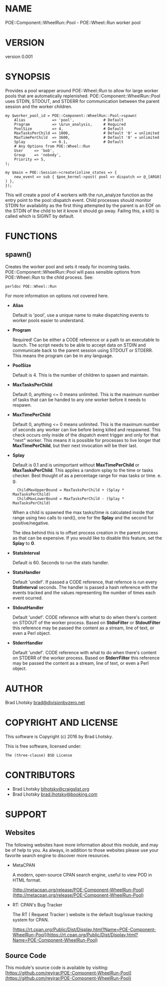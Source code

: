 # NAME

POE::Component::WheelRun::Pool - POE::Wheel::Run worker pool

# VERSION

version 0.001

# SYNOPSIS

Provides a pool wrapper around POE::Wheel::Run to allow for large worker pools that are automatically replenished.
POE::Component::WheelRun::Pool uses STDIN, STDOUT, and STDERR for communication between the parent session and the worker children.

    my $worker_pool_id = POE::Component::WheelRun::Pool->spawn(
        Alias            => 'pool',             # Default
        Program          => \&run_analysis,     # Required
        PoolSize         => 4,                  # Default
        MaxTasksPerChild => 1000,               # Default '0' = unlimited
        MaxTimePerChild  => 3600,               # Default '0' = unlimited
        Splay            => 0.1,                # Default
        # Any Options from POE::Wheel::Run
        User     => 'bob',
        Group    => 'nobody',
        Priority => 5,
    );

    my $main = POE::Session->create(inline_states => {
        new_event => sub { $poe_kernel->post( pool => dispatch => @_[ARG0] ) },
    });

This will create a pool of 4 workers with the run\_analyze function as the entry point to the pool::dispatch event.  Child processes
should monitor STDIN for availability as the first thing attempted by the parent is an EOF on the STDIN of the child to let it know it should
go away.  Failing this, a kill() is called which is SIGINT by default.

# FUNCTIONS

## spawn()

Creates the worker pool and sets it ready for incoming tasks.
POE::Component::WheelRun::Pool will pass sensible options from POE::Wheel::Run
to the child process.  See:

    perldoc POE::Wheel::Run

For more information on options not covered here.

- __Alias__

    Default is 'pool', use a unique name to make dispatching events to worker pools easier to understand.

- __Program__

    Required! Can be either a CODE reference or a path to an executable to launch.  The script needs to be able to accept data on STDIN and communicate
    back to the parent session using STDOUT or STDERR.  This means the program can be in any language.

- __PoolSize__

    Default is 4.  This is the number of children to spawn and maintain.

- __MaxTasksPerChild__

    Default 0, anything <= 0 means unlimited.  This is the maximum number of tasks that can be handed to any one worker before it needs to respawn.

- __MaxTimePerChild__

    Default 0, anything <= 0 means unlimited.  This is the maximum number of seconds any worker can live before being killed and respawned.  This check occurs only inside of the
    dispatch event trigger and only for that "next" worker.   This means it is possible for processes to live longer that __MaxTimePerChild__, but their next invocation will
    be their last.

- __Splay__

    Default is 0.1 and is unimportant without __MaxTimePerChild__ or __MaxTasksPerChild__.  This applies a random splay to the time or tasks checker.  Best thought of as a percentage
    range for max tasks or time.  e. g.

        ChildMaxUpperBound = MaxTasksPerChild + (Splay * MaxTasksPerChild)
        ChildMaxLowerBound = MaxTasksPerChild - (Splay * MaxTasksPerChild)

    When a child is spawned the max tasks/time is calculated inside that range using two calls to rand(), one for the __Splay__ and the second for positive/negative.

    The idea behind this is to offset process creation in the parent process as that can be expensive.  If you would like to disable this feature, set the __Splay__ to __0__.

- __StatsInterval__

    Default is 60.  Seconds to run the stats handler.

- __StatsHandler__

    Default 'undef'.  If passed a CODE reference, that refernce is run every __StatInterval__ seconds. The handler is passed a hash reference with the events tracked and the values
    representing the number of times each event ocurred.

- __StdoutHandler__

    Default 'undef'.  CODE reference with what to do when there's content on STDOUT of the worker process.  Based on __StdioFilter__ or __StdoutFilter__ this reference may be passed
    the content as a stream, line of text, or even a Perl object.

- __StderrHandler__

    Default 'undef'.  CODE reference with what to do when there's content on STDERR of the worker process.  Based on __StderrFilter__ this reference may be passed
    the content as a stream, line of text, or even a Perl object.

# AUTHOR

Brad Lhotsky <brad@divisionbyzero.net>

# COPYRIGHT AND LICENSE

This software is Copyright (c) 2016 by Brad Lhotsky.

This is free software, licensed under:

    The (three-clause) BSD License

# CONTRIBUTORS

- Brad Lhotsky <blhotsky@craigslist.org>
- Brad Lhotsky <brad.lhotsky@booking.com>

# SUPPORT

## Websites

The following websites have more information about this module, and may be of help to you. As always,
in addition to those websites please use your favorite search engine to discover more resources.

- MetaCPAN

    A modern, open-source CPAN search engine, useful to view POD in HTML format.

    [http://metacpan.org/release/POE-Component-WheelRun-Pool](http://metacpan.org/release/POE-Component-WheelRun-Pool)

- RT: CPAN's Bug Tracker

    The RT ( Request Tracker ) website is the default bug/issue tracking system for CPAN.

    [https://rt.cpan.org/Public/Dist/Display.html?Name=POE-Component-WheelRun-Pool](https://rt.cpan.org/Public/Dist/Display.html?Name=POE-Component-WheelRun-Pool)

## Source Code

This module's source code is available by visiting:
[https://github.com/reyjrar/POE-Component-WheelRun-Pool](https://github.com/reyjrar/POE-Component-WheelRun-Pool)
